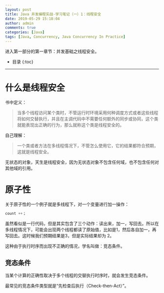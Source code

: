 ```yaml
---
layout: post
title: Java 并发编程实战-学习笔记（一）1：线程安全
date: 2019-05-29 15:18:04
author: admin
comments: true
categories: [Java]
tags: [Java, Concurrency, Java Concurrency In Practice]
---
```


进入第一部分的第一章节：并发基础之线程安全。

<!-- more -->

* 目录
{:toc}
---

# 什么是线程安全

书中定义：

> 当多个线程访问某个类时，不管运行时环境采用何种调度方式或者这些线程将如何交替执行，并且在主调代码中不需要任何额外的同步或协同，这个类就能表现出正确的行为，那么就称这个类是线程安全的。

自己理解：

> 一个类或者方法在多线程情况下，不管怎么使用它，它的结果都符合预期，这就是线程安全。



无状态的对象，天生是线程安全，因为无状态对象不包含任何域，也不包含任何对其他域的引用。



# 原子性

关于原子性的一个例子就是多线程下，对一个变量进行加一操作：

```java
count ++；
```

虽然看似是一行代码，但是其实包含了三个动作：读出来，加一，写回去。所以在多线程情况下，可能会出现两个线程都读了原始值，比如是1，然后各自加一，再写回去。这时候我们预期结果是3，但是实际结果却为 2。

这种由于执行时序而出现不正确的情况，学名叫做：竞态条件。

## 竞态条件

当某个计算的正确性取决于多个线程的交替执行时序时，就会发生竞态条件。

最常见的竞态条件类型就是“先检查后执行（Check-then-Act）”。
